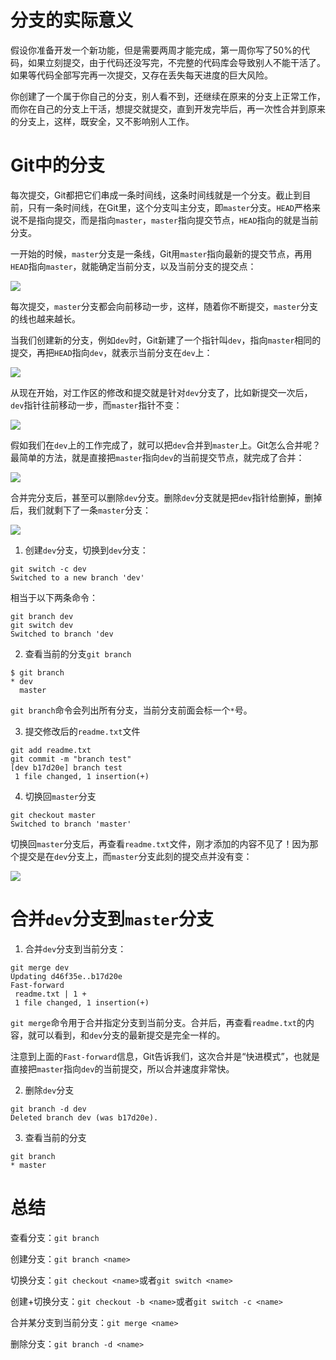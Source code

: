 # 分支的实际意义

假设你准备开发一个新功能，但是需要两周才能完成，第一周你写了50%的代码，如果立刻提交，由于代码还没写完，不完整的代码库会导致别人不能干活了。如果等代码全部写完再一次提交，又存在丢失每天进度的巨大风险。



你创建了一个属于你自己的分支，别人看不到，还继续在原来的分支上正常工作，而你在自己的分支上干活，想提交就提交，直到开发完毕后，再一次性合并到原来的分支上，这样，既安全，又不影响别人工作。



# Git中的分支

每次提交，Git都把它们串成一条时间线，这条时间线就是一个分支。截止到目前，只有一条时间线，在Git里，这个分支叫主分支，即`master`分支。`HEAD`严格来说不是指向提交，而是指向`master`，`master`指向提交节点，`HEAD`指向的就是当前分支。

一开始的时候，`master`分支是一条线，Git用`master`指向最新的提交节点，再用`HEAD`指向`master`，就能确定当前分支，以及当前分支的提交点：

![](https://cdn.jsdelivr.net/gh/RawOnion/imgcloud/img/git分支.PNG)





每次提交，`master`分支都会向前移动一步，这样，随着你不断提交，`master`分支的线也越来越长。



当我们创建新的分支，例如`dev`时，Git新建了一个指针叫`dev`，指向`master`相同的提交，再把`HEAD`指向`dev`，就表示当前分支在`dev`上：

![](https://cdn.jsdelivr.net/gh/RawOnion/imgcloud/img/Git分支1.PNG)



从现在开始，对工作区的修改和提交就是针对`dev`分支了，比如新提交一次后，`dev`指针往前移动一步，而`master`指针不变：

![](https://cdn.jsdelivr.net/gh/RawOnion/imgcloud/img/Git分支2.PNG)



假如我们在`dev`上的工作完成了，就可以把`dev`合并到`master`上。Git怎么合并呢？最简单的方法，就是直接把`master`指向`dev`的当前提交节点，就完成了合并：

![](https://cdn.jsdelivr.net/gh/RawOnion/imgcloud/img/Git分支3.PNG)



合并完分支后，甚至可以删除`dev`分支。删除`dev`分支就是把`dev`指针给删掉，删掉后，我们就剩下了一条`master`分支：

![](https://cdn.jsdelivr.net/gh/RawOnion/imgcloud/img/Git分支4.PNG)



1. 创建`dev`分支，切换到`dev`分支：

```git
git switch -c dev
Switched to a new branch 'dev'
```

相当于以下两条命令：

```git
git branch dev
git switch dev
Switched to branch 'dev
```



2. 查看当前的分支`git branch`

```git
$ git branch
* dev
  master
```

`git branch`命令会列出所有分支，当前分支前面会标一个`*`号。



3. 提交修改后的`readme.txt`文件

```git
git add readme.txt 
git commit -m "branch test"
[dev b17d20e] branch test
 1 file changed, 1 insertion(+)
```



4. 切换回`master`分支

```git
git checkout master
Switched to branch 'master'
```

切换回`master`分支后，再查看`readme.txt`文件，刚才添加的内容不见了！因为那个提交是在`dev`分支上，而`master`分支此刻的提交点并没有变：

![](https://cdn.jsdelivr.net/gh/RawOnion/imgcloud/img/Git分支5.PNG)



# 合并`dev`分支到`master`分支

1. 合并`dev`分支到当前分支：

```git
git merge dev
Updating d46f35e..b17d20e
Fast-forward
 readme.txt | 1 +
 1 file changed, 1 insertion(+)
```

`git merge`命令用于合并指定分支到当前分支。合并后，再查看`readme.txt`的内容，就可以看到，和`dev`分支的最新提交是完全一样的。



注意到上面的`Fast-forward`信息，Git告诉我们，这次合并是“快进模式”，也就是直接把`master`指向`dev`的当前提交，所以合并速度非常快。



2. 删除`dev`分支

```git
git branch -d dev
Deleted branch dev (was b17d20e).
```



3. 查看当前的分支

```git
git branch
* master
```



# 总结

查看分支：`git branch`

创建分支：`git branch <name>`

切换分支：`git checkout <name>`或者`git switch <name>`

创建+切换分支：`git checkout -b <name>`或者`git switch -c <name>`

合并某分支到当前分支：`git merge <name>`

删除分支：`git branch -d <name>`
